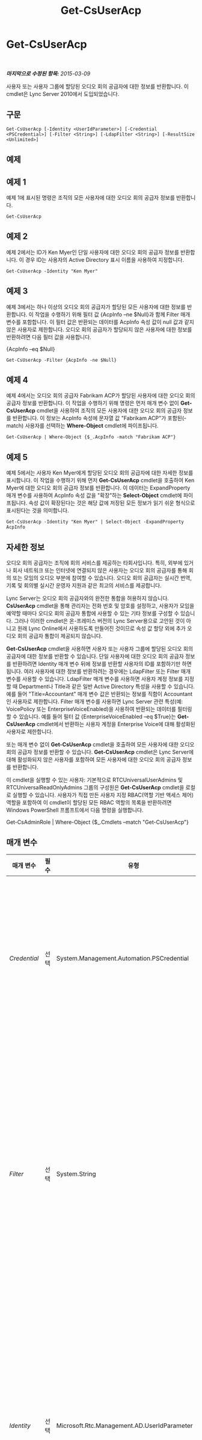 ﻿---
title: Get-CsUserAcp
TOCTitle: Get-CsUserAcp
ms:assetid: de65eafe-e306-4ada-8509-9688e81491f9
ms:mtpsurl: https://technet.microsoft.com/ko-kr/library/Gg398978(v=OCS.15)
ms:contentKeyID: 49305262
ms.date: 08/10/2015
mtps_version: v=OCS.15
ms.translationtype: HT
---

# Get-CsUserAcp

 

_**마지막으로 수정된 항목:** 2015-03-09_

사용자 또는 사용자 그룹에 할당된 오디오 회의 공급자에 대한 정보를 반환합니다. 이 cmdlet은 Lync Server 2010에서 도입되었습니다.

## 구문

    Get-CsUserAcp [-Identity <UserIdParameter>] [-Credential <PSCredential>] [-Filter <String>] [-LdapFilter <String>] [-ResultSize <Unlimited>]

## 예제

## 예제 1

예제 1에 표시된 명령은 조직의 모든 사용자에 대한 오디오 회의 공급자 정보를 반환합니다.

    Get-CsUserAcp

## 예제 2

예제 2에서는 ID가 Ken Myer인 단일 사용자에 대한 오디오 회의 공급자 정보를 반환합니다. 이 경우 ID는 사용자의 Active Directory 표시 이름을 사용하여 지정합니다.

    Get-CsUserAcp -Identity "Ken Myer"

## 예제 3

예제 3에서는 하나 이상의 오디오 회의 공급자가 할당된 모든 사용자에 대한 정보를 반환합니다. 이 작업을 수행하기 위해 필터 값 {AcpInfo –ne $Null}과 함께 Filter 매개 변수를 포함합니다. 이 필터 값은 반환되는 데이터를 AcpInfo 속성 값이 null 값과 같지 않은 사용자로 제한합니다. 오디오 회의 공급자가 할당되지 않은 사용자에 대한 정보를 반환하려면 다음 필터 값을 사용합니다.

{AcpInfo –eq $Null}

    Get-CsUserAcp -Filter {AcpInfo -ne $Null}

## 예제 4

예제 4에서는 오디오 회의 공급자 Fabrikam ACP가 할당된 사용자에 대한 오디오 회의 공급자 정보를 반환합니다. 이 작업을 수행하기 위해 명령은 먼저 매개 변수 없이 **Get-CsUserAcp** cmdlet을 사용하여 조직의 모든 사용자에 대한 오디오 회의 공급자 정보를 반환합니다. 이 정보는 AcpInfo 속성에 문자열 값 "Fabrikam ACP"가 포함된(-match) 사용자를 선택하는 **Where-Object** cmdlet에 파이프됩니다.

    Get-CsUserAcp | Where-Object {$_.AcpInfo -match "Fabrikam ACP"}

## 예제 5

예제 5에서는 사용자 Ken Myer에게 할당된 오디오 회의 공급자에 대한 자세한 정보를 표시합니다. 이 작업을 수행하기 위해 먼저 **Get-CsUserAcp** cmdlet을 호출하여 Ken Myer에 대한 오디오 회의 공급자 정보를 반환합니다. 이 데이터는 ExpandProperty 매개 변수를 사용하여 AcpInfo 속성 값을 "확장"하는 **Select-Object** cmdlet에 파이프됩니다. 속성 값이 확장된다는 것은 해당 값에 저장된 모든 정보가 읽기 쉬운 형식으로 표시된다는 것을 의미합니다.

    Get-CsUserAcp -Identity "Ken Myer" | Select-Object -ExpandProperty AcpInfo

## 자세한 정보

오디오 회의 공급자는 조직에 회의 서비스를 제공하는 타회사입니다. 특히, 외부에 있거나 회사 네트워크 또는 인터넷에 연결되지 않은 사용자는 오디오 회의 공급자를 통해 회의 또는 모임의 오디오 부분에 참여할 수 있습니다. 오디오 회의 공급자는 실시간 번역, 기록 및 회의별 실시간 운영자 지원과 같은 최고의 서비스를 제공합니다.

Lync Server는 오디오 회의 공급자와의 완전한 통합을 허용하지 않습니다. **CsUserAcp** cmdlet을 통해 관리자는 전화 번호 및 암호를 설정하고, 사용자가 모임을 예약할 때마다 오디오 회의 공급자 통합에 사용할 수 있는 기타 정보를 구성할 수 있습니다. 그러나 이러한 cmdlet은 온-프레미스 버전의 Lync Server용으로 고안된 것이 아니고 원래 Lync Online에서 사용하도록 만들어진 것이므로 속성 값 할당 외에 추가 오디오 회의 공급자 통합이 제공되지 않습니다.

**Get-CsUserAcp** cmdlet을 사용하면 사용자 또는 사용자 그룹에 할당된 오디오 회의 공급자에 대한 정보를 반환할 수 있습니다. 단일 사용자에 대한 오디오 회의 공급자 정보를 반환하려면 Identity 매개 변수 뒤에 정보를 반환할 사용자의 ID를 포함하기만 하면 됩니다. 여러 사용자에 대한 정보를 반환하려는 경우에는 LdapFilter 또는 Filter 매개 변수를 사용할 수 있습니다. LdapFilter 매개 변수를 사용하면 사용자 계정 정보를 지정할 때 Department나 Title과 같은 일반 Active Directory 특성을 사용할 수 있습니다. 예를 들어 "Title=Accountant" 매개 변수 값은 반환되는 정보를 직함이 Accountant인 사용자로 제한합니다. Filter 매개 변수를 사용하면 Lync Server 관련 특성(예: VoicePolicy 또는 EnterpriseVoiceEnabled)을 사용하여 반환되는 데이터를 필터링할 수 있습니다. 예를 들어 필터 값 {EnterpriseVoiceEnabled –eq $True}는 **Get-CsUserAcp** cmdlet에서 반환하는 사용자 계정을 Enterprise Voice에 대해 활성화된 사용자로 제한합니다.

또는 매개 변수 없이 **Get-CsUserAcp** cmdlet을 호출하여 모든 사용자에 대한 오디오 회의 공급자 정보를 반환할 수 있습니다. **Get-CsUserAcp** cmdlet은 Lync Server에 대해 활성화되지 않은 사용자를 포함하여 모든 사용자에 대한 오디오 회의 공급자 정보를 반환합니다.

이 cmdlet을 실행할 수 있는 사용자: 기본적으로 RTCUniversalUserAdmins 및 RTCUniversalReadOnlyAdmins 그룹의 구성원은 **Get-CsUserAcp** cmdlet을 로컬로 실행할 수 있습니다. 사용자가 직접 만든 사용자 지정 RBAC(역할 기반 액세스 제어) 역할을 포함하여 이 cmdlet이 할당된 모든 RBAC 역할의 목록을 반환하려면 Windows PowerShell 프롬프트에서 다음 명령을 실행합니다.

Get-CsAdminRole | Where-Object {$\_.Cmdlets –match "Get-CsUserAcp"}

## 매개 변수


<table>
<colgroup>
<col style="width: 25%" />
<col style="width: 25%" />
<col style="width: 25%" />
<col style="width: 25%" />
</colgroup>
<thead>
<tr class="header">
<th>매개 변수</th>
<th>필수</th>
<th>유형</th>
<th>설명</th>
</tr>
</thead>
<tbody>
<tr class="odd">
<td><p><em>Credential</em></p></td>
<td><p>선택</p></td>
<td><p>System.Management.Automation.PSCredential</p></td>
<td><p>대체 자격 증명으로 <strong>Get-CsUserAcp</strong> cmdlet을 실행하는 데 사용됩니다. Windows에 로그온하는 데 사용한 계정에 연락처 개체를 사용하는 데 필요한 권한이 없는 경우 이 기능이 필요할 수 있습니다.</p>
<p>Credential 매개 변수를 사용하려면 먼저 <strong>Get-Credential</strong> cmdlet을 사용하여 PSCredential 개체를 만들어야 합니다. 자세한 내용은 <strong>Get-Credential</strong> cmdlet 도움말 항목을 참조하십시오.</p></td>
</tr>
<tr class="even">
<td><p><em>Filter</em></p></td>
<td><p>선택</p></td>
<td><p>System.String</p></td>
<td><p>Lync Server 관련 특성을 필터링하여 반환된 데이터를 제한하는 데 사용됩니다. 예를 들어 특정 음성 정책이 할당된 사용자 또는 특정 음성 정책이 할당되지 않은 사용자에 대한 데이터만 반환하도록 제한할 수 있습니다.</p>
<p>Filter 매개 변수는 <strong>Where-Object</strong> cmdlet에 사용되는 구문과 동일한 Windows PowerShell 필터링 구문을 사용합니다. 예를 들어 Enterprise Voice를 사용하도록 설정된 사용자만 반환하는 필터는 다음과 유사한 형태입니다. 여기서 EnterpriseVoiceEnabled는 Active Directory 도메인 서비스 특성을 나타내고 -eq는 비교 연산자(같음)를 나타내며 $True(기본 제공 Windows PowerShell 변수)는 필터 값을 나타냅니다.</p>
<p>{EnterpriseVoiceEnabled -eq $True}</p>
<p></p></td>
</tr>
<tr class="odd">
<td><p><em>Identity</em></p></td>
<td><p>선택</p></td>
<td><p>Microsoft.Rtc.Management.AD.UserIdParameter</p></td>
<td><p>검색할 사용자 계정의 ID를 나타냅니다. 사용자 ID는 네 가지 형식 중 하나를 사용하여 지정할 수 있는데, 이러한 형식은 1) 사용자의 SIP 주소, 2) 사용자의 UPN(사용자 계정 이름), 3) 도메인\로그온 형태인 사용자의 도메인 이름 및 로그온 이름(예: litwareinc\kenmyer) 그리고 4) 사용자의 Active Directory 도메인 서비스 표시 이름(예: Ken Myer)입니다. 또한 사용자의 Active Directory 고유 이름을 사용하여 사용자 계정을 참조할 수도 있습니다.</p>
<p>표시 이름을 사용자 ID로 사용할 경우 별표(*) 와일드카드 문자를 사용할 수 있습니다. 예를 들어 ID &quot;* Smith&quot;는 표시 이름이 문자열 값 &quot; Smith&quot;로 끝나는 모든 사용자를 반환합니다.</p></td>
</tr>
<tr class="even">
<td><p><em>LdapFilter</em></p></td>
<td><p>선택</p></td>
<td><p>System.String</p></td>
<td><p>일반 Active Directory 특성(즉, Lync Server와 관련되지 않은 특성)을 필터링하여 반환되는 데이터를 제한할 수 있습니다. 예를 들어 특정 부서에서 일하는 사용자나 지정된 관리자 또는 직위를 가진 사용자에 대한 데이터만 반환하도록 제한할 수 있습니다.</p>
<p>필터를 만들 때 LdapFilter 매개 변수는 LDAP 쿼리 언어를 사용합니다. 예를 들어, Redmond 도시에 일하는 사용자만 반환하는 필터는 &quot;l&quot;(소문자 L)을 사용하여 &quot;l=Redmond&quot;와 같이 나타납니다. 여기서 &quot;l&quot;는 Active Directory 특성(구/군/시)을 나타내고 &quot;=&quot;는 비교 연산자(같음)를 나타내며 &quot;Redmond&quot;는 필터 값을 나타냅니다.</p></td>
</tr>
<tr class="odd">
<td><p><em>ResultSize</em></p></td>
<td><p>선택</p></td>
<td><p>Microsoft.Rtc.Management.ADConnect.Core.Unlimited</p></td>
<td><p>명령에서 반환되는 레코드 수를 제한하는 데 사용됩니다. 예를 들어, 포리스트에 있는 사용자 수에 상관없이 7명의 사용자만 반환하려면 ResultSize 매개 변수를 포함하고 매개 변수 값을 7로 설정합니다. 반환될 7명의 사용자를 지정하는 방법은 없습니다. ResultSize를 7로 설정했지만 포리스트에 사용자가 3명만 있는 경우 3명의 사용자가 반환된 다음, 오류 없이 완료됩니다.</p>
<p>결과 크기는 0-2147483647(포함) 사이의 임의 정수로 설정할 수 있습니다. 0으로 설정할 경우 명령이 실행되지만 데이터가 반환되지 않습니다.</p></td>
</tr>
</tbody>
</table>


## 입력 형식

문자열. **Get-CsUserAcp** cmdlet은 Lync Server를 사용하도록 설정된 사용자 계정의 ID를 나타내는 파이프라인된 문자열 값을 허용합니다.

## 반환 형식

**Get-CsUserAcp** cmdlet은 Microsoft.Rtc.Management.ADConnect.Schema.ADUserAcp 개체의 인스턴스를 반환합니다.

## 참고 항목

#### 기타 리소스

[Remove-CsUserAcp](remove-csuseracp.md)  
[Set-CsUserAcp](set-csuseracp.md)

